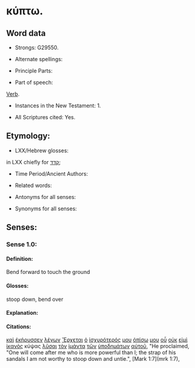 # κύπτω.

<!-- Status: S2=NeedsReview -->
<!-- Lexica used for edits: BDAG, FFM, LN, A-S -->

## Word data

* Strongs: G29550.


* Alternate spellings:

* Principle Parts: 

* Part of speech: 

[Verb](http://ugg.readthedocs.io/en/latest/verb.html).

* Instances in the New Testament: 1.

* All Scriptures cited: Yes.

## Etymology: 

* LXX/Hebrew glosses: 

in LXX chiefly for [קדד](//en-uhal/H6915);

* Time Period/Ancient Authors: 

* Related words: 

* Antonyms for all senses:

* Synonyms for all senses: 

## Senses:

### Sense 1.0:

#### Definition: 

Bend forward to touch the ground

#### Glosses:

stoop down, bend over

#### Explanation:

#### Citations:

[καὶ](../G25320/01.md) [ἐκήρυσσεν](../G27840/01.md) [λέγων](../G30040/01.md) [Ἔρχεται](../G20640/01.md) [ὁ](../G35880/01.md) [ἰσχυρότερός](../G24785/01.md) [μου](../G14730/01.md) [ὀπίσω](../G36940/01.md) [μου](../G14730/01.md) [οὗ](../G37390/01.md) [οὐκ](../G37560/01.md) [εἰμὶ](../G99999/01.md) [ἱκανὸς](../G24250/01.md) κύψας [λῦσαι](../G30890/01.md) [τὸν](../G35880/01.md) [ἱμάντα](../G24380/01.md) [τῶν](../G35880/01.md) [ὑποδημάτων](../G52660/01.md) [αὐτοῦ](../G08460/01.md), 
"He proclaimed, "One will come after me who is more powerful than I; the strap of his sandals I am not worthy to stoop down and untie.", 
[Mark 1:7](mrk 1:7), 
